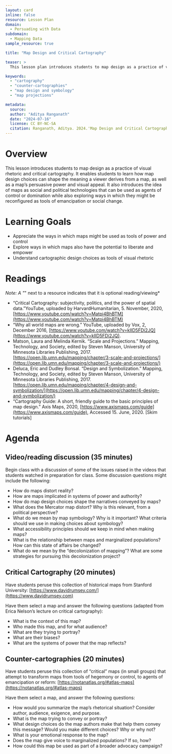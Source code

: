 ```yaml
---
layout: card
inline: false
resource: Lesson Plan
domain:
  - Persuading with Data
subdomain:
  - Mapping Data
sample_resource: true

title: "Map Design and Critical Cartography"

teaser: >
  This lesson plan introduces students to map design as a practice of visual rhetoric and critical cartography. Students comes to learn that while maps function as social and political technologies that can be used as agents of control or domination, maps can also be reconfigured as tools of emancipation or social change.    

keywords:
  - "cartography"
  - "counter-cartographies"
  - "map design and symbology"
  - "map projections"

metadata:
  source: 
  author: "Aditya Ranganath"
  date: "2024-07-16"
  license: CC BY-NC-SA
  citation: Ranganath, Aditya. 2024.'Map Design and Critical Cartography.' Data Advocacy for All, University of Colorado Boulder. 
---
```

# Overview

This lesson introduces students to map design as a practice of visual rhetoric and critical cartography. It enables students to learn how map design choices can shape the meaning a viewer derives from a map, as well as a map’s persuasive power and visual appeal. It also introduces the idea of maps as social and political technologies that can be used as agents of control or domination while also exploring ways in which they might be reconfigured as tools of emancipation or social change.  

# Learning Goals

* Appreciate the ways in which maps might be used as tools of power and control
* Explore ways in which maps also have the potential to liberate and empower
* Understand cartographic design choices as tools of visual rhetoric

# Readings
*Note: A "*" next to a resource indicates that it is optional reading/viewing*

* “Critical Cartography: subjectivity, politics, and the power 
of spatial data.”YouTube, uploaded by HarvardHumanitarian, 5. November, 2020, 
[https://www.youtube.com/watch?v=Matpi4BhBTM](https://www.youtube.com/watch?v=Matpi4BhBTM)
* “Why all world maps are wrong.” YouTube, uploaded by Vox, 2, December 2016,  [https://www.youtube.com/watch?v=kIID5FDi2JQ](https://www.youtube.com/watch?v=kIID5FDi2JQ). 
* Matson, Laura and Melinda Kernik. “Scale and Projections.” Mapping, Technology, and Society, edited by Steven Manson, University of Minnesota Libraries Publishing, 2017. [https://open.lib.umn.edu/mapping/chapter/3-scale-and-projections/](https://open.lib.umn.edu/mapping/chapter/3-scale-and-projections/)
* Deluca, Eric and Dudley Bonsal. “Design and Symbolization.” Mapping, Technology, and Society, edited by Steven Manson, University of Minnesota Libraries Publishing, 2017. [https://open.lib.umn.edu/mapping/chapter/4-design-and-symbolization/](https://open.lib.umn.edu/mapping/chapter/4-design-and-symbolization/)
* “Cartography Guide: A short, friendly guide to the basic principles of map design.” Axis Maps, 2020,  [https://www.axismaps.com/guide](https://www.axismaps.com/guide), Accessed 15. June, 2020.  [Skim tutorials]

# Agenda

## Video/reading discussion (35 minutes)

Begin class with a discussion of some of the issues raised in the videos that students watched in preparation for class. Some discussion questions might include the following: 

* How do maps distort reality?
* How are maps implicated in systems of power and authority?
* How do map design choices shape the narratives conveyed by maps?
* What does the Mercator map distort? Why is this relevant, from a political perspective? 
* What do we mean by map symbology? Why is it important? What criteria should we use in making choices about symbology?
* What accessibility principles should we keep in mind when making maps?
* What is the relationship between maps and marginalized populations? How can this state of affairs be changed?
* What do we mean by the “decolonization of mapping”? What are some strategies for pursuing this decolonization project?

## Critical Cartography (20 minutes)

Have students peruse this collection of historical maps from Stanford University: [https://www.davidrumsey.com/](https://www.davidrumsey.com) 

Have them select a map and answer the following questions (adapted from Erica Nelson’s lecture on critical cartography):

* What is the context of this map?
* Who made this map, and for what audience?
* What are they trying to portray? 
* What are their biases?
* What are the systems of power that the map reflects?

## Counter-cartographies (20 minutes)

Have students peruse this collection of “critical” maps (in small groups) that attempt to transform maps from tools of hegemony or control, to agents of emancipation or reform: [https://notanatlas.org/#atlas-maps](https://notanatlas.org/#atlas-maps)

Have them select a map, and answer the following questions:

* How would you summarize the map’s rhetorical situation? Consider author, audience, exigence, and purpose. 
* What is the map trying to convey or portray?
* What design choices do the map authors make that help them convey this message? Would you make different choices? Why or why not?
* What is your emotional response to the map?
* Does the map give voice to marginalized populations? If so, how?
* How could this map be used as part of a broader advocacy campaign?
